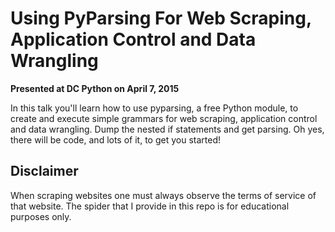 # Using PyParsing For Web Scraping, Application Control and Data Wrangling

**Presented at DC Python on April 7, 2015**

In this talk you'll learn how to use pyparsing, a free Python module, to create and execute simple grammars for web scraping, application control and data wrangling. Dump the nested if statements and get parsing. Oh yes, there will be code, and lots of it, to get you started!


## Disclaimer

When scraping websites one must always observe the terms of service of that website. The spider that I provide in this repo is for educational purposes only.